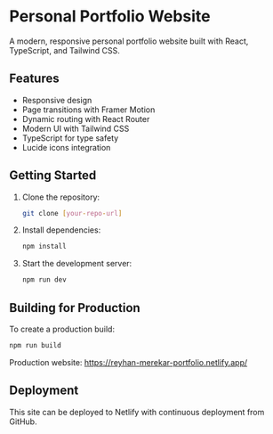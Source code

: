 # Personal Portfolio Website

A modern, responsive personal portfolio website built with React, TypeScript, and Tailwind CSS.

## Features

- Responsive design
- Page transitions with Framer Motion
- Dynamic routing with React Router
- Modern UI with Tailwind CSS
- TypeScript for type safety
- Lucide icons integration

## Getting Started

1. Clone the repository:
   ```bash
   git clone [your-repo-url]
   ```

2. Install dependencies:
   ```bash
   npm install
   ```

3. Start the development server:
   ```bash
   npm run dev
   ```

## Building for Production

To create a production build:
```bash
npm run build
```
Production website: https://reyhan-merekar-portfolio.netlify.app/

## Deployment

This site can be deployed to Netlify with continuous deployment from GitHub.